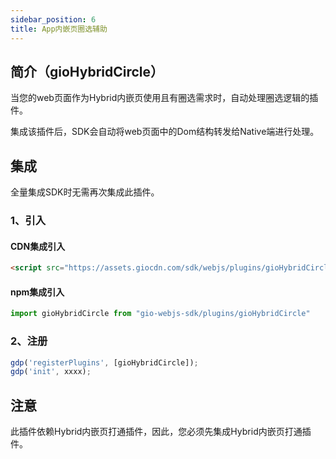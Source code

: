 ```yaml
---
sidebar_position: 6
title: App内嵌页圈选辅助
---
```


## 简介（gioHybridCircle）

当您的web页面作为Hybrid内嵌页使用且有圈选需求时，自动处理圈选逻辑的插件。

集成该插件后，SDK会自动将web页面中的Dom结构转发给Native端进行处理。

## 集成

全量集成SDK时无需再次集成此插件。

### 1、引入

#### CDN集成引入

```html
<script src="https://assets.giocdn.com/sdk/webjs/plugins/gioHybridCircle.js"></script>
```

#### npm集成引入

```js
import gioHybridCircle from "gio-webjs-sdk/plugins/gioHybridCircle"
```

### 2、注册

```js
gdp('registerPlugins', [gioHybridCircle]);
gdp('init', xxxx);
```

## 注意

此插件依赖Hybrid内嵌页打通插件，因此，您必须先集成Hybrid内嵌页打通插件。
